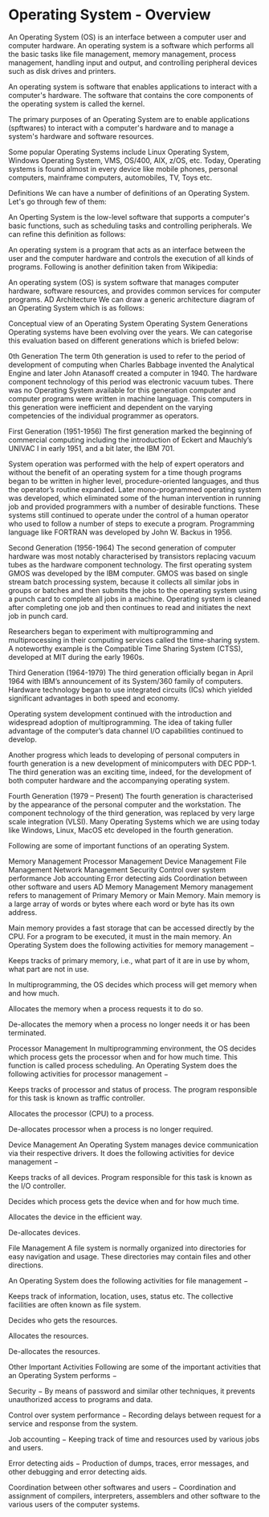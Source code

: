 # Operating System - Overview

An Operating System (OS) is an interface between a computer user and computer hardware. An operating system is a software which performs all the basic tasks like file management, memory management, process management, handling input and output, and controlling peripheral devices such as disk drives and printers.

An operating system is software that enables applications to interact with a computer's hardware. The software that contains the core components of the operating system is called the kernel.

The primary purposes of an Operating System are to enable applications (spftwares) to interact with a computer's hardware and to manage a system's hardware and software resources.

Some popular Operating Systems include Linux Operating System, Windows Operating System, VMS, OS/400, AIX, z/OS, etc. Today, Operating systems is found almost in every device like mobile phones, personal computers, mainframe computers, automobiles, TV, Toys etc.

Definitions
We can have a number of definitions of an Operating System. Let's go through few of them:

An Operting System is the low-level software that supports a computer's basic functions, such as scheduling tasks and controlling peripherals.
We can refine this definition as follows:

An operating system is a program that acts as an interface between the user and the computer hardware and controls the execution of all kinds of programs.
Following is another definition taken from Wikipedia:

An operating system (OS) is system software that manages computer hardware, software resources, and provides common services for computer programs.
AD
Architecture
We can draw a generic architecture diagram of an Operating System which is as follows:

Conceptual view of an Operating System
Operating System Generations
Operating systems have been evolving over the years. We can categorise this evaluation based on different generations which is briefed below:

0th Generation
The term 0th generation is used to refer to the period of development of computing when Charles Babbage invented the Analytical Engine and later John Atanasoff created a computer in 1940. The hardware component technology of this period was electronic vacuum tubes. There was no Operating System available for this generation computer and computer programs were written in machine language. This computers in this generation were inefficient and dependent on the varying competencies of the individual programmer as operators.

First Generation (1951-1956)
The first generation marked the beginning of commercial computing including the introduction of Eckert and Mauchly’s UNIVAC I in early 1951, and a bit later, the IBM 701.

System operation was performed with the help of expert operators and without the benefit of an operating system for a time though programs began to be written in higher level, procedure-oriented languages, and thus the operator’s routine expanded. Later mono-programmed operating system was developed, which eliminated some of the human intervention in running job and provided programmers with a number of desirable functions. These systems still continued to operate under the control of a human operator who used to follow a number of steps to execute a program. Programming language like FORTRAN was developed by John W. Backus in 1956.

Second Generation (1956-1964)
The second generation of computer hardware was most notably characterised by transistors replacing vacuum tubes as the hardware component technology. The first operating system GMOS was developed by the IBM computer. GMOS was based on single stream batch processing system, because it collects all similar jobs in groups or batches and then submits the jobs to the operating system using a punch card to complete all jobs in a machine. Operating system is cleaned after completing one job and then continues to read and initiates the next job in punch card.

Researchers began to experiment with multiprogramming and multiprocessing in their computing services called the time-sharing system. A noteworthy example is the Compatible Time Sharing System (CTSS), developed at MIT during the early 1960s.

Third Generation (1964-1979)
The third generation officially began in April 1964 with IBM’s announcement of its System/360 family of computers. Hardware technology began to use integrated circuits (ICs) which yielded significant advantages in both speed and economy.

Operating system development continued with the introduction and widespread adoption of multiprogramming. The idea of taking fuller advantage of the computer’s data channel I/O capabilities continued to develop.

Another progress which leads to developing of personal computers in fourth generation is a new development of minicomputers with DEC PDP-1. The third generation was an exciting time, indeed, for the development of both computer hardware and the accompanying operating system.

Fourth Generation (1979 – Present)
The fourth generation is characterised by the appearance of the personal computer and the workstation. The component technology of the third generation, was replaced by very large scale integration (VLSI). Many Operating Systems which we are using today like Windows, Linux, MacOS etc developed in the fourth generation.

Following are some of important functions of an operating System.

Memory Management
Processor Management
Device Management
File Management
Network Management
Security
Control over system performance
Job accounting
Error detecting aids
Coordination between other software and users
AD
Memory Management
Memory management refers to management of Primary Memory or Main Memory. Main memory is a large array of words or bytes where each word or byte has its own address.

Main memory provides a fast storage that can be accessed directly by the CPU. For a program to be executed, it must in the main memory. An Operating System does the following activities for memory management −

Keeps tracks of primary memory, i.e., what part of it are in use by whom, what part are not in use.

In multiprogramming, the OS decides which process will get memory when and how much.

Allocates the memory when a process requests it to do so.

De-allocates the memory when a process no longer needs it or has been terminated.

Processor Management
In multiprogramming environment, the OS decides which process gets the processor when and for how much time. This function is called process scheduling. An Operating System does the following activities for processor management −

Keeps tracks of processor and status of process. The program responsible for this task is known as traffic controller.

Allocates the processor (CPU) to a process.

De-allocates processor when a process is no longer required.

Device Management
An Operating System manages device communication via their respective drivers. It does the following activities for device management −

Keeps tracks of all devices. Program responsible for this task is known as the I/O controller.

Decides which process gets the device when and for how much time.

Allocates the device in the efficient way.

De-allocates devices.

File Management
A file system is normally organized into directories for easy navigation and usage. These directories may contain files and other directions.

An Operating System does the following activities for file management −

Keeps track of information, location, uses, status etc. The collective facilities are often known as file system.

Decides who gets the resources.

Allocates the resources.

De-allocates the resources.

Other Important Activities
Following are some of the important activities that an Operating System performs −

Security − By means of password and similar other techniques, it prevents unauthorized access to programs and data.

Control over system performance − Recording delays between request for a service and response from the system.

Job accounting − Keeping track of time and resources used by various jobs and users.

Error detecting aids − Production of dumps, traces, error messages, and other debugging and error detecting aids.

Coordination between other softwares and users − Coordination and assignment of compilers, interpreters, assemblers and other software to the various users of the computer systems.